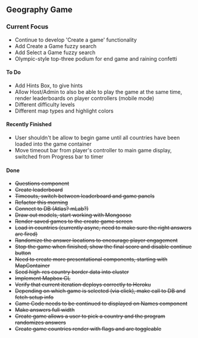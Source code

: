 ## Geography Game

### Current Focus
- Continue to develop 'Create a game' functionality
- Add Create a Game fuzzy search
- Add Select a Game fuzzy search
- Olympic-style top-three podium for end game and raining confetti

#### To Do
- Add Hints Box, to give hints
- Allow Host/Admin to also be able to play the game at the same time, render leaderboards on player controllers (mobile mode)
- Different difficulty levels
- Different map types and highlight colors

#### Recently Finished
- User shouldn't be allow to begin game until all countries have been loaded into the game container
- Move timeout bar from player's controller to main game display, switched from Progress bar to timer

#### Done
- ~~Questions component~~
- ~~Create leaderboard~~
- ~~Timeouts, switch between leaderboard and game panels~~
- ~~Refactor this morning~~
- ~~Connect to DB (Atlas? mLab?)~~
- ~~Draw out models, start working with Mongoose~~
- ~~Render saved games to the create game screen~~
- ~~Load in countries (currently async, need to make sure the right answers are fired)~~
- ~~Randomize the answer locations to encourage player engagement~~
- ~~Stop the game when finished, show the final score and disable continue button~~
- ~~Need to create more presentational components, starting with MapContainer~~
- ~~Seed high-res country border data into cluster~~
- ~~Implement Mapbox GL~~
- ~~Verify that current iteration deploys correctly to Heroku~~
- ~~Depending on which game is selected (via click), make call to DB and fetch setup info~~
- ~~Game Code needs to be continued to displayed on Names component~~
- ~~Make answers full width~~
- ~~Create game allows a user to pick a country and the program randomizes answers~~
- ~~Create game countries render with flags and are toggleable~~
